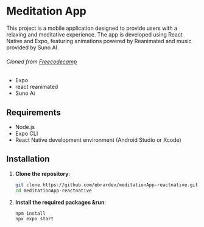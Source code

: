 
# Meditation App

This project is a mobile application designed to provide users with a relaxing and meditative experience. The app is developed using React Native and Expo, featuring animations powered by Reanimated and music provided by Suno AI.


###### Cloned from  [Freecodecamp](https://github.com/stevenGarciaDev/simple-meditation-app-expo-react-native "")

- Expo
- react reanimated
- Suno Ai


## Requirements

- Node.js
- Expo CLI
- React Native development environment (Android Studio or Xcode)

## Installation

1. **Clone the repository**:
   ```bash
   git clone https://github.com/ebrardev/meditationApp-reactnative.git
   cd meditationApp-reactnative


1. **Install the required packages &run**:
   ```bash
   npm install
   npx expo start
